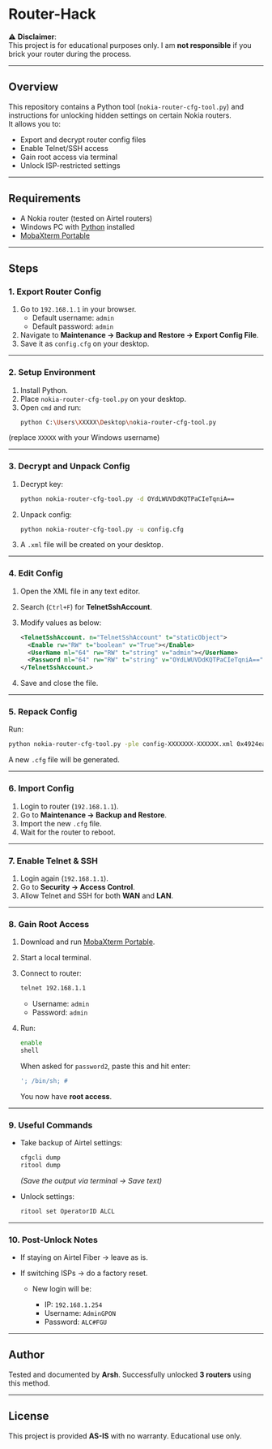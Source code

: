 # Router-Hack

⚠️ **Disclaimer**:  
This project is for educational purposes only. I am **not responsible** if you brick your router during the process.

---

## Overview
This repository contains a Python tool (`nokia-router-cfg-tool.py`) and instructions for unlocking hidden settings on certain Nokia routers.  
It allows you to:
- Export and decrypt router config files  
- Enable Telnet/SSH access  
- Gain root access via terminal  
- Unlock ISP-restricted settings  

---

## Requirements
- A Nokia router (tested on Airtel routers)  
- Windows PC with [Python](https://www.python.org/downloads/) installed  
- [MobaXterm Portable](https://mobaxterm.mobatek.net/download.html)  

---

## Steps

### 1. Export Router Config
1. Go to `192.168.1.1` in your browser.  
   - Default username: `admin`  
   - Default password: `admin`  
2. Navigate to **Maintenance → Backup and Restore → Export Config File**.  
3. Save it as `config.cfg` on your desktop.

---

### 2. Setup Environment
1. Install Python.  
2. Place `nokia-router-cfg-tool.py` on your desktop.  
3. Open `cmd` and run:
   ```bash
   python C:\Users\XXXXX\Desktop\nokia-router-cfg-tool.py

(replace `XXXXX` with your Windows username)

---

### 3. Decrypt and Unpack Config

1. Decrypt key:

   ```bash
   python nokia-router-cfg-tool.py -d OYdLWUVDdKQTPaCIeTqniA==
   ```
2. Unpack config:

   ```bash
   python nokia-router-cfg-tool.py -u config.cfg
   ```
3. A `.xml` file will be created on your desktop.

---

### 4. Edit Config

1. Open the XML file in any text editor.
2. Search (`Ctrl+F`) for **TelnetSshAccount**.
3. Modify values as below:

   ```xml
   <TelnetSshAccount. n="TelnetSshAccount" t="staticObject">
     <Enable rw="RW" t="boolean" v="True"></Enable>
     <UserName ml="64" rw="RW" t="string" v="admin"></UserName>
     <Password ml="64" rw="RW" t="string" v="OYdLWUVDdKQTPaCIeTqniA==" ealgo="ab"></Password>
   </TelnetSshAccount.>
   ```
4. Save and close the file.

---

### 5. Repack Config

Run:

```bash
python nokia-router-cfg-tool.py -ple config-XXXXXXX-XXXXXX.xml 0x4924ea42
```

A new `.cfg` file will be generated.

---

### 6. Import Config

1. Login to router (`192.168.1.1`).
2. Go to **Maintenance → Backup and Restore**.
3. Import the new `.cfg` file.
4. Wait for the router to reboot.

---

### 7. Enable Telnet & SSH

1. Login again (`192.168.1.1`).
2. Go to **Security → Access Control**.
3. Allow Telnet and SSH for both **WAN** and **LAN**.

---

### 8. Gain Root Access

1. Download and run [MobaXterm Portable](https://mobaxterm.mobatek.net).
2. Start a local terminal.
3. Connect to router:

   ```bash
   telnet 192.168.1.1
   ```

   * Username: `admin`
   * Password: `admin`
4. Run:

   ```bash
   enable
   shell
   ```

   When asked for `password2`, paste this and hit enter:

   ```bash
   '; /bin/sh; #
   ```

   You now have **root access**.

---

### 9. Useful Commands

* Take backup of Airtel settings:

  ```bash
  cfgcli dump
  ritool dump
  ```

  *(Save the output via terminal → Save text)*

* Unlock settings:

  ```bash
  ritool set OperatorID ALCL
  ```

---

### 10. Post-Unlock Notes

* If staying on Airtel Fiber → leave as is.
* If switching ISPs → do a factory reset.

  * New login will be:

    * IP: `192.168.1.254`
    * Username: `AdminGPON`
    * Password: `ALC#FGU`

---

## Author

Tested and documented by **Arsh**.
Successfully unlocked **3 routers** using this method.

---

## License

This project is provided **AS-IS** with no warranty. Educational use only.

